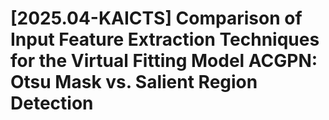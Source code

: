 # [2025.04-KAICTS] Comparison of Input Feature Extraction Techniques for the Virtual Fitting Model ACGPN: Otsu Mask vs. Salient Region Detection
